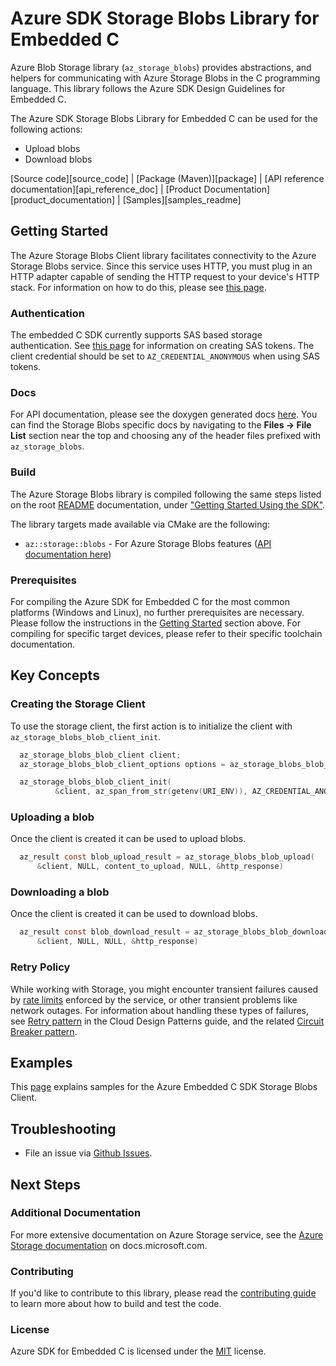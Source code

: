 # Azure SDK Storage Blobs Library for Embedded C

Azure Blob Storage library (`az_storage_blobs`) provides abstractions, and helpers for communicating with Azure Storage Blobs in the C programming language. This library follows the Azure SDK Design Guidelines for Embedded C.

The Azure SDK Storage Blobs Library for Embedded C can be used for the following actions:

* Upload blobs
* Download blobs

[Source code][source_code] | [Package (Maven)][package] | [API reference documentation][api_reference_doc] | [Product Documentation][product_documentation] | [Samples][samples_readme]

## Getting Started

The Azure Storage Blobs Client library facilitates connectivity to the Azure Storage Blobs service. Since this service uses HTTP, you must plug in an HTTP adapter capable of sending the HTTP request to your device's HTTP stack. For information on how to do this, please see [this page][docs_platform_readme].

### Authentication

The embedded C SDK currently supports SAS based storage authentication.  See [this page][storage_access_control_sas] for information on creating SAS tokens.
The client credential should be set to `AZ_CREDENTIAL_ANONYMOUS` when using SAS tokens.

### Docs

For API documentation, please see the doxygen generated docs [here][azure_sdk_for_c_doxygen_docs]. You can find the Storage Blobs specific docs by navigating to the **Files -> File List** section near the top and choosing any of the header files prefixed with `az_storage_blobs`.

### Build

The Azure Storage Blobs library is compiled following the same steps listed on the root [README][azure_sdk_for_c_readme] documentation, under ["Getting Started Using the SDK"][azure_sdk_for_c_readme_getting_started].

The library targets made available via CMake are the following:

- `az::storage::blobs` - For Azure Storage Blobs features ([API documentation here][azure_sdk_for_c_doxygen_docs])

### Prerequisites

For compiling the Azure SDK for Embedded C for the most common platforms (Windows and Linux), no further prerequisites are necessary.
Please follow the instructions in the [Getting Started](#getting-started) section above.
For compiling for specific target devices, please refer to their specific toolchain documentation.

## Key Concepts

### Creating the Storage Client

To use the storage client, the first action is to initialize the client with `az_storage_blobs_blob_client_init`.
```C
  az_storage_blobs_blob_client client;
  az_storage_blobs_blob_client_options options = az_storage_blobs_blob_client_options_default();

  az_storage_blobs_blob_client_init(
          &client, az_span_from_str(getenv(URI_ENV)), AZ_CREDENTIAL_ANONYMOUS, &options);
```

### Uploading a blob

Once the client is created it can be used to upload blobs.
```C
  az_result const blob_upload_result = az_storage_blobs_blob_upload(
      &client, NULL, content_to_upload, NULL, &http_response)
```

### Downloading a blob

Once the client is created it can be used to download blobs.
```C
  az_result const blob_download_result = az_storage_blobs_blob_download(
      &client, NULL, NULL, &http_response)
```

### Retry Policy

While working with Storage, you might encounter transient failures caused by [rate limits][storage_rate_limits] enforced by the service, or other transient problems like network outages. For information about handling these types of failures, see [Retry pattern][azure_pattern_retry] in the Cloud Design Patterns guide, and the related [Circuit Breaker pattern][azure_pattern_circuit_breaker].

## Examples

This [page][samples_storage_blobs_readme] explains samples for the Azure Embedded C SDK Storage Blobs Client.

## Troubleshooting

- File an issue via [Github Issues](https://github.com/Azure/azure-sdk-for-c/issues/new/choose).

## Next Steps

### Additional Documentation

For more extensive documentation on Azure Storage service, see the [Azure Storage documentation][storage_docs] on docs.microsoft.com.

### Contributing

If you'd like to contribute to this library, please read the [contributing guide][azure_sdk_for_c_contributing] to learn more about how to build and test the code.

### License

Azure SDK for Embedded C is licensed under the [MIT][azure_sdk_for_c_license] license.

<!-- LINKS -->
[azure_pattern_circuit_breaker]: https://docs.microsoft.com/azure/architecture/patterns/circuit-breaker
[azure_pattern_retry]: https://docs.microsoft.com/azure/architecture/patterns/retry
[azure_sdk_for_c_contributing]: https://github.com/Azure/azure-sdk-for-c/blob/main/CONTRIBUTING.md
[azure_sdk_for_c_contributing_developer_guide]: https://github.com/Azure/azure-sdk-for-c/blob/main/CONTRIBUTING.md#developer-guide
[azure_sdk_for_c_contributing_pull_requests]: https://github.com/Azure/azure-sdk-for-c/blob/main/CONTRIBUTING.md#pull-requests
[azure_sdk_for_c_doxygen_docs]: https://azure.github.io/azure-sdk-for-c
[azure_sdk_for_c_license]: https://github.com/Azure/azure-sdk-for-c/blob/main/LICENSE
[azure_sdk_for_c_readme]: https://github.com/Azure/azure-sdk-for-c/blob/main/README.md
[azure_sdk_for_c_readme_getting_started]:https://github.com/Azure/azure-sdk-for-c/blob/main/README.md#getting-started-using-the-sdk
[samples_storage_blobs_readme]: https://github.com/Azure/azure-sdk-for-c/blob/main/sdk/samples/storage/blobs/README.md
[docs_platform_readme]: https://github.com/Azure/azure-sdk-for-c/blob/main/sdk/docs/platform/README.md
[storage_access_control_sas]: https://docs.microsoft.com/rest/api/storageservices/delegate-access-with-shared-access-signature
[storage_account_create]: https://docs.microsoft.com/azure/storage/common/storage-account-create?tabs=azure-portal
[storage_blobs]: https://docs.microsoft.com/azure/storage/blobs/storage-blobs-overview
[storage_docs]: https://docs.microsoft.com/azure/storage/
[storage_rate_limits]: https://docs.microsoft.com/azure/storage/blobs/scalability-targets
[storage_overview]: https://docs.microsoft.com/azure/storage/blobs/storage-blobs-introduction
